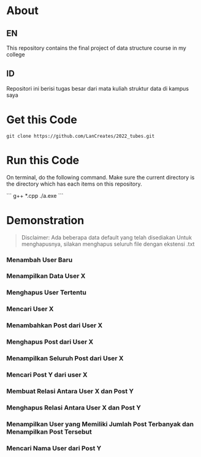 # About
## EN
<p>This repository contains the final project of data structure course in my college</p>

## ID
<p>Repositori ini berisi tugas besar dari mata kuliah struktur data di kampus saya</p>

# Get this Code
```
git clone https://github.com/LanCreates/2022_tubes.git
```

# Run this Code
<p>On terminal, do the following command. Make sure the current directory is the directory which has each items on this repository.</p>
```
g++ *.cpp
./a.exe
```

# Demonstration
> Disclaimer: Ada beberapa data default yang telah disediakan
> Untuk menghapusnya, silakan menghapus seluruh file dengan ekstensi .txt

### Menambah User Baru

### Menampilkan Data User X

### Menghapus User Tertentu

### Mencari User X

### Menambahkan Post dari User X

### Menghapus Post dari User X

### Menampilkan Seluruh Post dari User X

### Mencari Post Y dari user X

### Membuat Relasi Antara User X dan Post Y

### Menghapus Relasi Antara User X dan Post Y

### Menampilkan User yang Memiliki Jumlah Post Terbanyak dan Menampilkan Post Tersebut

### Mencari Nama User dari Post Y

